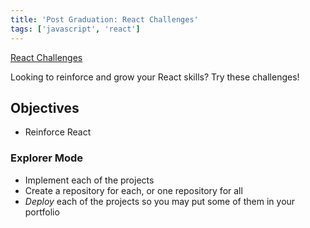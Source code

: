 ```yaml
---
title: 'Post Graduation: React Challenges'
tags: ['javascript', 'react']
---
```


[React Challenges](https://github.com/alexgurr/react-coding-challenges)

Looking to reinforce and grow your React skills? Try these challenges!

## Objectives

- Reinforce React

### Explorer Mode

- Implement each of the projects
- Create a repository for each, or one repository for all
- _Deploy_ each of the projects so you may put some of them in your portfolio

